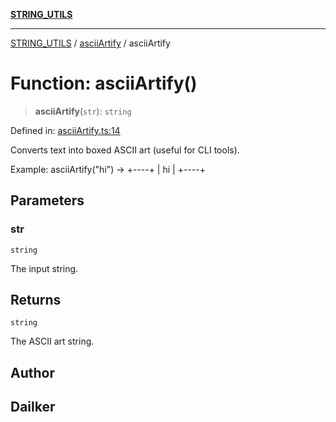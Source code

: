[**STRING_UTILS**](../../README.md)

***

[STRING_UTILS](../../README.md) / [asciiArtify](../README.md) / asciiArtify

# Function: asciiArtify()

> **asciiArtify**(`str`): `string`

Defined in: [asciiArtify.ts:14](https://github.com/dailker/everyutil-js/blob/b3e269da55b7d96c15eb37e98c5c4f6b94f05f6f/src/string/asciiArtify.ts#L14)

Converts text into boxed ASCII art (useful for CLI tools).

Example:
asciiArtify("hi") →
+----+
| hi |
+----+

## Parameters

### str

`string`

The input string.

## Returns

`string`

The ASCII art string.

## Author

## Dailker
